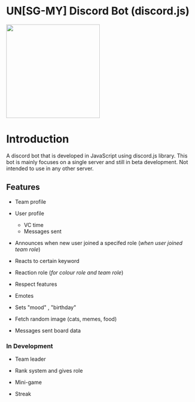 # UN[SG-MY] Discord Bot (discord.js)

<img src="https://user-images.githubusercontent.com/50593529/60682921-c5757300-9ec7-11e9-9e75-a931cfcfb761.png" width="250">

# **Introduction**

A discord bot that is developed in JavaScript using discord.js library. This bot is mainly focuses on a single server and still in beta development. Not intended to use in any other server.

## __Features__  
* Team profile 

* User profile
  * VC time
  * Messages sent

* Announces when new user joined a specifed role (*when user joined team role*)

* Reacts to certain keyword

* Reaction role (*for colour role and team role*)

* Respect features

* Emotes

* Sets "mood" , "birthday"

* Fetch random image (cats, memes, food)

* Messages sent board data


### In Development

* Team leader

* Rank system and gives role 

* Mini-game

* Streak



